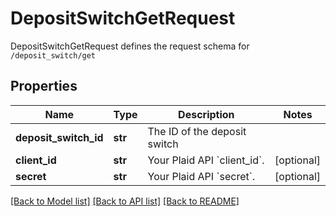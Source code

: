 # DepositSwitchGetRequest

DepositSwitchGetRequest defines the request schema for `/deposit_switch/get`
## Properties
Name | Type | Description | Notes
------------ | ------------- | ------------- | -------------
**deposit_switch_id** | **str** | The ID of the deposit switch | 
**client_id** | **str** | Your Plaid API &#x60;client_id&#x60;. | [optional] 
**secret** | **str** | Your Plaid API &#x60;secret&#x60;. | [optional] 

[[Back to Model list]](../README.md#documentation-for-models) [[Back to API list]](../README.md#documentation-for-api-endpoints) [[Back to README]](../README.md)


